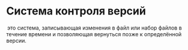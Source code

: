 # Система контроля версий

 это система, записывающая изменения в файл или набор файлов в течение времени и позволяющая вернуться позже к определённой версии.